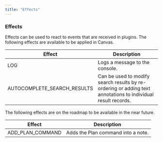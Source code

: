 ```yaml
---
title: "Effects"
---
```


### Effects

Effects can be used to react to events that are received in plugins. The following effects are available to be applied in Canvas.

| Effect | Description |
| ----- | ----------- |
| LOG | Logs a message to the console. |
| AUTOCOMPLETE_SEARCH_RESULTS | Can be used to modify search results by re-ordering or adding text annotations to individual result records. |

The following effects are on the roadmap to be available in the near future.

| Effect | Description |
| ----- | ----------- |
| ADD_PLAN_COMMAND | Adds the Plan command into a note. |
